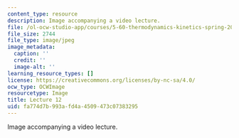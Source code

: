 ```yaml
---
content_type: resource
description: Image accompanying a video lecture.
file: /ol-ocw-studio-app/courses/5-60-thermodynamics-kinetics-spring-2008/fa774d7b993afd4a4509473c07383295_lec12_th.jpg
file_size: 2744
file_type: image/jpeg
image_metadata:
  caption: ''
  credit: ''
  image-alt: ''
learning_resource_types: []
license: https://creativecommons.org/licenses/by-nc-sa/4.0/
ocw_type: OCWImage
resourcetype: Image
title: Lecture 12
uid: fa774d7b-993a-fd4a-4509-473c07383295
---
```

Image accompanying a video lecture.